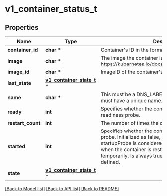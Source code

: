 # v1_container_status_t

## Properties
Name | Type | Description | Notes
------------ | ------------- | ------------- | -------------
**container_id** | **char \*** | Container&#39;s ID in the format &#39;docker://&lt;container_id&gt;&#39;. | [optional] 
**image** | **char \*** | The image the container is running. More info: https://kubernetes.io/docs/concepts/containers/images. | 
**image_id** | **char \*** | ImageID of the container&#39;s image. | 
**last_state** | [**v1_container_state_t**](v1_container_state.md) \* |  | [optional] 
**name** | **char \*** | This must be a DNS_LABEL. Each container in a pod must have a unique name. Cannot be updated. | 
**ready** | **int** | Specifies whether the container has passed its readiness probe. | 
**restart_count** | **int** | The number of times the container has been restarted. | 
**started** | **int** | Specifies whether the container has passed its startup probe. Initialized as false, becomes true after startupProbe is considered successful. Resets to false when the container is restarted, or if kubelet loses state temporarily. Is always true when no startupProbe is defined. | [optional] 
**state** | [**v1_container_state_t**](v1_container_state.md) \* |  | [optional] 

[[Back to Model list]](../README.md#documentation-for-models) [[Back to API list]](../README.md#documentation-for-api-endpoints) [[Back to README]](../README.md)


